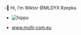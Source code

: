 -👋 Hi, I’m Wiktor @MLDYX Rzepka

- ![hippo](https://media0.giphy.com/media/v1.Y2lkPTc5MGI3NjExcmt5MDAwdXN2NXgwbTgwb3JhOWZoc2Qyajl5dWF6bTlid3JnZXh0YiZlcD12MV9pbnRlcm5hbF9naWZfYnlfaWQmY3Q9Zw/xH7bU4gqqq7S1Bri1v/giphy.gif)

- www.multi-com.eu

<!---
MLDYX/MLDYX is a ✨ special ✨ repository because its `README.md` (this file) appears on your GitHub profile.
You can click the Preview link to take a look at your changes.
--->
